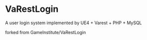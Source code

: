 # VaRestLogin
A user login system implemented by UE4 + Varest + PHP + MySQL

forked from GameInstitute/VaRestLogin
